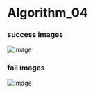 # Algorithm_04
### success images
![image](https://user-images.githubusercontent.com/54932132/172827946-3b108968-3852-4fe5-8745-31c71a6c8dc4.png)

### fail images
![image](https://user-images.githubusercontent.com/54932132/172828236-b4f514a6-8451-425c-8e69-a32c74c5a0dc.png)
